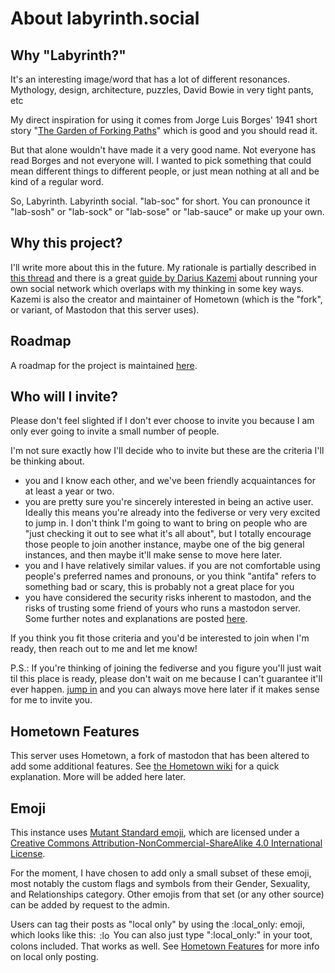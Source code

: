 About labyrinth.social
======================

Why "Labyrinth?"
----------------

It's an interesting image/word that has a lot of different resonances.
Mythology, design, architecture, puzzles, David Bowie in very tight pants, etc

My direct inspiration for using it comes from Jorge Luis Borges' 1941 short
story "[The Garden of Forking Paths](http://mycours.es/gamedesign2012/files/2012/08/The-Garden-of-Forking-Paths-Jorge-Luis-Borges-1941.pdf)"
which is good and you should read it.

But that alone wouldn't have made it a very good name. Not everyone has read
Borges and not everyone will. I wanted to pick something that could mean
different things to different people, or just mean nothing at all and be kind of
a regular word.

So, Labyrinth. Labyrinth social. "lab-soc" for short. You can pronounce it
"lab-sosh" or "lab-sock" or "lab-sose" or "lab-sauce" or make up your own.

Why this project?
-----------------

I'll write more about this in the future. My rationale is partially described
in [this thread](https://mastodon.cloud/@nowwearealltom/108193926000733916) and
there is a great [guide by Darius Kazemi](https://runyourown.social) about
running your own social network which overlaps with my thinking in some key
ways. Kazemi is also the creator and maintainer of Hometown (which is the
"fork", or variant, of Mastodon that this server uses).

Roadmap
-------
A roadmap for the project is maintained [here](roadmap.md).

Who will I invite?
------------------

Please don't feel slighted if I don't ever choose to invite you because I am
only ever going to invite a small number of people.

I'm not sure exactly how I'll decide who to invite but these are the criteria
I'll be thinking about.

* you and I know each other, and we've been friendly acquaintances for at least
  a year or two.
* you are pretty sure you're sincerely interested in being an active user.
  Ideally this means you're already into the fediverse or very very excited to
  jump in. I don't think I'm going to want to bring on people who are "just
  checking it out to see what it's all about", but I totally encourage those
  people to join another instance, maybe one of the big general instances, and
  then maybe it'll make sense to move here later.
* you and I have relatively similar values. if you are not comfortable using
  people's preferred names and pronouns, or you think "antifa" refers to
  something bad or scary, this is probably not a great place for you
* you have considered the security risks inherent to mastodon, and the risks of
  trusting some friend of yours who runs a mastodon server. Some further notes
  and explanations are posted [here](security.md).

If you think you fit those criteria and you'd be interested to join when I'm
ready, then reach out to me and let me know!

P.S.: If you're thinking of joining the fediverse and you figure you'll just
wait til this place is ready, please don't wait on me because I can't guarantee
it'll ever happen. [jump in](http://joinmastodon.org/) and you can always move
here later if it makes sense for me to invite you.

Hometown Features
-----------------

This server uses Hometown, a fork of mastodon that has been altered to add some
additional features. See
[the Hometown wiki](https://github.com/hometown-fork/hometown/wiki) for a quick
explanation. More will be added here later.

Emoji
-----

This instance uses <a href='https://mutant.tech'>Mutant Standard emoji</a>,
which are licensed under a
<a href='https://creativecommons.org/licenses/by-nc-sa/4.0/'>Creative Commons
Attribution-NonCommercial-ShareAlike 4.0 International License</a>.

For the moment, I have chosen to add only a small subset of these emoji, most
notably the custom flags and symbols from their Gender, Sexuality, and
Relationships category. Other emojis from that set (or any other source) can be
added by request to the admin.

Users can tag their posts as "local only" by using the :local\_only: emoji,
which looks like this:
<img
  src="https://labyrinth.social/system/custom_emojis/images/000/008/282/static/aeeb24f12d632bd6.png"
  alt=":local_only:" title=":local_only:"
  style="vertical-align: middle; -o-object-fit: contain; object-fit: contain;
         margin: -.2ex .15em .2ex; width: 16px; height: 16px;"
/>
You can also just type ":local\_only:" in your toot, colons included.
That works as well. See [Hometown Features](#hometown-features) for more info
on local only posting.

